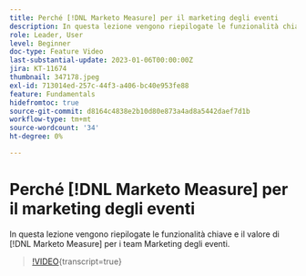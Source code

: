 ```yaml
---
title: Perché [!DNL Marketo Measure] per il marketing degli eventi
description: In questa lezione vengono riepilogate le funzionalità chiave e il valore di  [!DNL Marketo Measure] per i team Marketing degli eventi.
role: Leader, User
level: Beginner
doc-type: Feature Video
last-substantial-update: 2023-01-06T00:00:00Z
jira: KT-11674
thumbnail: 347178.jpeg
exl-id: 713014ed-257c-44f3-a406-bc40e953fe88
feature: Fundamentals
hidefromtoc: true
source-git-commit: d8164c4838e2b10d80e873a4ad8a5442daef7d1b
workflow-type: tm+mt
source-wordcount: '34'
ht-degree: 0%

---
```


# Perché [!DNL Marketo Measure] per il marketing degli eventi

In questa lezione vengono riepilogate le funzionalità chiave e il valore di [!DNL Marketo Measure] per i team Marketing degli eventi.

>[!VIDEO](https://video.tv.adobe.com/v/3422351/?learn=on&captions=ita){transcript=true}
